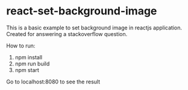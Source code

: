 # react-set-background-image
This is a basic example to set background image in reactjs application. Created for answering a stackoverflow question.

How to run:

1. npm install
2. npm run build
3. npm start

Go to localhost:8080 to see the result
